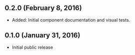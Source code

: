 ## 0.2.0 (February 8, 2016)

* Added: Initial component documentation and visual tests.

## 0.1.0 (January 31, 2016)

* Initial public release
